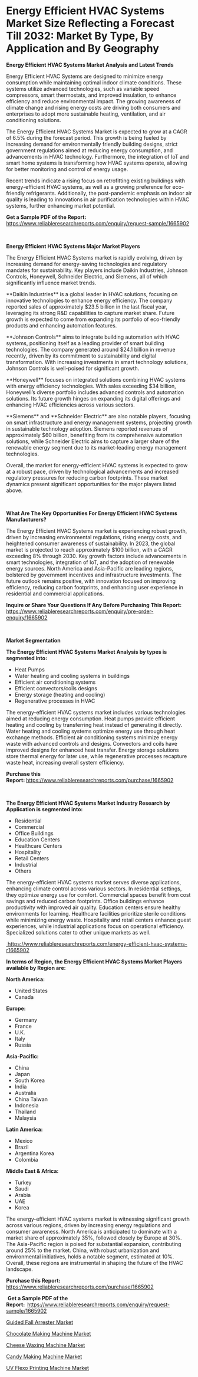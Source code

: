 <p><h1>Energy Efficient HVAC Systems Market Size Reflecting a Forecast Till 2032: Market By Type, By Application and By Geography</h1></p><p><strong>Energy Efficient HVAC Systems Market Analysis and Latest Trends</strong></p>
<p><p>Energy Efficient HVAC Systems are designed to minimize energy consumption while maintaining optimal indoor climate conditions. These systems utilize advanced technologies, such as variable speed compressors, smart thermostats, and improved insulation, to enhance efficiency and reduce environmental impact. The growing awareness of climate change and rising energy costs are driving both consumers and enterprises to adopt more sustainable heating, ventilation, and air conditioning solutions.</p><p>The Energy Efficient HVAC Systems Market is expected to grow at a CAGR of 6.5% during the forecast period. This growth is being fueled by increasing demand for environmentally friendly building designs, strict government regulations aimed at reducing energy consumption, and advancements in HVAC technology. Furthermore, the integration of IoT and smart home systems is transforming how HVAC systems operate, allowing for better monitoring and control of energy usage. </p><p>Recent trends indicate a rising focus on retrofitting existing buildings with energy-efficient HVAC systems, as well as a growing preference for eco-friendly refrigerants. Additionally, the post-pandemic emphasis on indoor air quality is leading to innovations in air purification technologies within HVAC systems, further enhancing market potential.</p></p>
<p><strong>Get a Sample PDF of the Report:&nbsp;</strong> <a href="https://www.reliableresearchreports.com/enquiry/request-sample/1665902?utm_campaign=34&utm_medium=2&utm_source=Github&utm_content=ia&utm_term=08042025&utm_id=energy-efficient-hvac-systems">https://www.reliableresearchreports.com/enquiry/request-sample/1665902</a></p>
<p>&nbsp;</p>
<p><strong>Energy Efficient HVAC Systems Major Market Players</strong></p>
<p><p>The Energy Efficient HVAC Systems market is rapidly evolving, driven by increasing demand for energy-saving technologies and regulatory mandates for sustainability. Key players include Daikin Industries, Johnson Controls, Honeywell, Schneider Electric, and Siemens, all of which significantly influence market trends.</p><p>**Daikin Industries** is a global leader in HVAC solutions, focusing on innovative technologies to enhance energy efficiency. The company reported sales of approximately $23.5 billion in the last fiscal year, leveraging its strong R&D capabilities to capture market share. Future growth is expected to come from expanding its portfolio of eco-friendly products and enhancing automation features.</p><p>**Johnson Controls** aims to integrate building automation with HVAC systems, positioning itself as a leading provider of smart building technologies. The company generated around $24.1 billion in revenue recently, driven by its commitment to sustainability and digital transformation. With increasing investments in smart technology solutions, Johnson Controls is well-poised for significant growth.</p><p>**Honeywell** focuses on integrated solutions combining HVAC systems with energy efficiency technologies. With sales exceeding $34 billion, Honeywell’s diverse portfolio includes advanced controls and automation solutions. Its future growth hinges on expanding its digital offerings and enhancing HVAC efficiencies across various sectors.</p><p>**Siemens** and **Schneider Electric** are also notable players, focusing on smart infrastructure and energy management systems, projecting growth in sustainable technology adoption. Siemens reported revenues of approximately $60 billion, benefiting from its comprehensive automation solutions, while Schneider Electric aims to capture a larger share of the renewable energy segment due to its market-leading energy management technologies.</p><p>Overall, the market for energy-efficient HVAC systems is expected to grow at a robust pace, driven by technological advancements and increased regulatory pressures for reducing carbon footprints. These market dynamics present significant opportunities for the major players listed above.</p></p>
<p>&nbsp;</p>
<p><strong>What Are The Key Opportunities For Energy Efficient HVAC Systems Manufacturers?</strong></p>
<p><p>The Energy Efficient HVAC Systems market is experiencing robust growth, driven by increasing environmental regulations, rising energy costs, and heightened consumer awareness of sustainability. In 2023, the global market is projected to reach approximately $100 billion, with a CAGR exceeding 8% through 2030. Key growth factors include advancements in smart technologies, integration of IoT, and the adoption of renewable energy sources. North America and Asia-Pacific are leading regions, bolstered by government incentives and infrastructure investments. The future outlook remains positive, with innovation focused on improving efficiency, reducing carbon footprints, and enhancing user experience in residential and commercial applications.</p></p>
<p><strong>Inquire or Share Your Questions If Any Before Purchasing This Report:</strong> <a href="https://www.reliableresearchreports.com/enquiry/pre-order-enquiry/1665902?utm_campaign=34&utm_medium=2&utm_source=Github&utm_content=ia&utm_term=08042025&utm_id=energy-efficient-hvac-systems">https://www.reliableresearchreports.com/enquiry/pre-order-enquiry/1665902</a></p>
<p>&nbsp;</p>
<p><strong>Market Segmentation</strong></p>
<p><strong>The Energy Efficient HVAC Systems Market Analysis by types is segmented into:</strong></p>
<p><ul><li>Heat Pumps</li><li>Water heating and cooling systems in buildings</li><li>Efficient air conditioning systems</li><li>Efficient convectors/coils designs</li><li>Energy storage (heating and cooling)</li><li>Regenerative processes in HVAC</li></ul></p>
<p><p>The energy-efficient HVAC systems market includes various technologies aimed at reducing energy consumption. Heat pumps provide efficient heating and cooling by transferring heat instead of generating it directly. Water heating and cooling systems optimize energy use through heat exchange methods. Efficient air conditioning systems minimize energy waste with advanced controls and designs. Convectors and coils have improved designs for enhanced heat transfer. Energy storage solutions store thermal energy for later use, while regenerative processes recapture waste heat, increasing overall system efficiency.</p></p>
<p><strong>Purchase this Report:&nbsp;</strong><a href="https://www.reliableresearchreports.com/purchase/1665902?utm_campaign=34&utm_medium=2&utm_source=Github&utm_content=ia&utm_term=08042025&utm_id=energy-efficient-hvac-systems">https://www.reliableresearchreports.com/purchase/1665902</a></p>
<p>&nbsp;</p>
<p><strong>The Energy Efficient HVAC Systems Market Industry Research by Application is segmented into:</strong></p>
<p><ul><li>Residential</li><li>Commercial</li><li>Office Buildings</li><li>Education Centers</li><li>Healthcare Centers</li><li>Hospitality</li><li>Retail Centers</li><li>Industrial</li><li>Others</li></ul></p>
<p><p>The energy-efficient HVAC systems market serves diverse applications, enhancing climate control across various sectors. In residential settings, they optimize energy use for comfort. Commercial spaces benefit from cost savings and reduced carbon footprints. Office buildings enhance productivity with improved air quality. Education centers ensure healthy environments for learning. Healthcare facilities prioritize sterile conditions while minimizing energy waste. Hospitality and retail centers enhance guest experiences, while industrial applications focus on operational efficiency. Specialized solutions cater to other unique markets as well.</p></p>
<p><a href="https://www.reliableresearchreports.com/energy-efficient-hvac-systems-r1665902?utm_campaign=34&utm_medium=2&utm_source=Github&utm_content=ia&utm_term=08042025&utm_id=energy-efficient-hvac-systems">&nbsp;https://www.reliableresearchreports.com/energy-efficient-hvac-systems-r1665902</a></p>
<p><strong>In terms of Region, the Energy Efficient HVAC Systems Market Players available by Region are:</strong></p>
<p>
    <p> <strong> North America: </strong>
        <ul>
            <li>United States</li>
            <li>Canada</li>
        </ul>
        </p> 
    <p> <strong> Europe: </strong>
        <ul>
            <li>Germany</li>
            <li>France</li>
            <li>U.K.</li>
            <li>Italy</li>
            <li>Russia</li>
        </ul>
        </p> 
    <p> <strong> Asia-Pacific: </strong>
        <ul>
            <li>China</li>
            <li>Japan</li>
            <li>South Korea</li>
            <li>India</li>
            <li>Australia</li>
            <li>China Taiwan</li>
            <li>Indonesia</li>
            <li>Thailand</li>
            <li>Malaysia</li>
        </ul>
        </p> 
    <p> <strong> Latin America: </strong>
        <ul>
            <li>Mexico</li>
            <li>Brazil</li>
            <li>Argentina Korea</li>
            <li>Colombia</li>
        </ul>
        </p> 
    <p> <strong> Middle East & Africa: </strong>
        <ul>
            <li>Turkey</li>
            <li>Saudi</li>
            <li>Arabia</li>
            <li>UAE</li>
            <li>Korea</li>
        </ul>
    </p>
    </p>
<p><p>The energy-efficient HVAC systems market is witnessing significant growth across various regions, driven by increasing energy regulations and consumer awareness. North America is anticipated to dominate with a market share of approximately 35%, followed closely by Europe at 30%. The Asia-Pacific region is poised for substantial expansion, contributing around 25% to the market. China, with robust urbanization and environmental initiatives, holds a notable segment, estimated at 10%. Overall, these regions are instrumental in shaping the future of the HVAC landscape.</p></p>
<p><strong>Purchase this Report: </strong><a href="https://www.reliableresearchreports.com/purchase/1665902?utm_campaign=34&utm_medium=2&utm_source=Github&utm_content=ia&utm_term=08042025&utm_id=energy-efficient-hvac-systems">https://www.reliableresearchreports.com/purchase/1665902</a></p>
<p>&nbsp;<strong>Get a Sample PDF of the Report:&nbsp;&nbsp;</strong><a href="https://www.reliableresearchreports.com/enquiry/request-sample/1665902?utm_campaign=34&utm_medium=2&utm_source=Github&utm_content=ia&utm_term=08042025&utm_id=energy-efficient-hvac-systems">https://www.reliableresearchreports.com/enquiry/request-sample/1665902</a></p>
<p><strong></strong></p>
<p><p><a href="https://github.com/damjiederyd/Market-Research-Report-List-1/blob/main/guided-fall-arrester-market.md?utm_campaign=34&utm_medium=2&utm_source=Github&utm_content=ia&utm_term=08042025&utm_id=energy-efficient-hvac-systems">Guided Fall Arrester Market</a></p><p><a href="https://github.com/hiwanatalak/Market-Research-Report-List-1/blob/main/chocolate-making-machine-market.md?utm_campaign=34&utm_medium=2&utm_source=Github&utm_content=ia&utm_term=08042025&utm_id=energy-efficient-hvac-systems">Chocolate Making Machine Market</a></p><p><a href="https://github.com/claracpegios/Market-Research-Report-List-1/blob/main/cheese-waxing-machine-market.md?utm_campaign=34&utm_medium=2&utm_source=Github&utm_content=ia&utm_term=08042025&utm_id=energy-efficient-hvac-systems">Cheese Waxing Machine Market</a></p><p><a href="https://github.com/failarustic/Market-Research-Report-List-1/blob/main/candy-making-machine-market.md?utm_campaign=34&utm_medium=2&utm_source=Github&utm_content=ia&utm_term=08042025&utm_id=energy-efficient-hvac-systems">Candy Making Machine Market</a></p><p><a href="https://github.com/mukaithaisia/Market-Research-Report-List-1/blob/main/uv-flexo-printing-machine-market.md?utm_campaign=34&utm_medium=2&utm_source=Github&utm_content=ia&utm_term=08042025&utm_id=energy-efficient-hvac-systems">UV Flexo Printing Machine Market</a></p></p>
